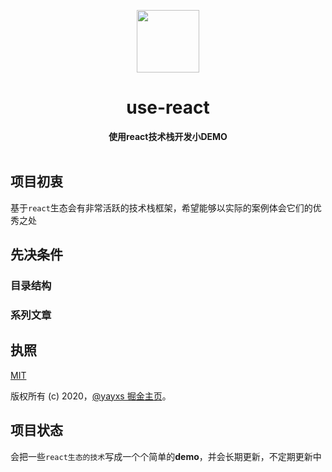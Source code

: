 <p align="center">
  <a href="https://arya.lovejade.cn/" target="_blank">
    <img width="100"src="https://avatars0.githubusercontent.com/u/50107464?s=60&v=4">
  </a>
</p>

<h1 align="center">use-react</h1>

<div align="center">
  <strong>
      使用react技术栈开发小DEMO
  </strong>
</div>

<br>

## 项目初衷

基于`react`生态会有非常活跃的技术栈框架，希望能够以实际的案例体会它们的优秀之处

## 先决条件

### 目录结构

### 系列文章

## 执照

[MIT](http://opensource.org/licenses/MIT)

版权所有 (c) 2020，[@yayxs 掘金主页](https://juejin.im/user/5cf00b7c6fb9a07eba2c226f)。

## 项目状态

会把一些`react生态的技术`写成一个个简单的**demo**，并会长期更新，不定期更新中
